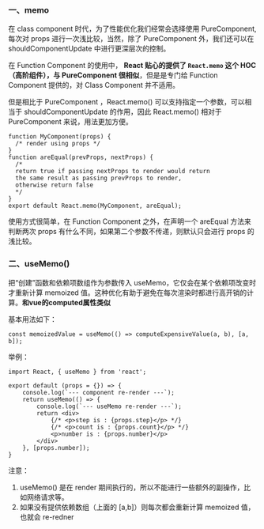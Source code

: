 ### 一、memo
在 class component 时代，为了性能优化我们经常会选择使用 PureComponent,每次对 props 进行一次浅比较，当然，除了 PureComponent 外，我们还可以在 shouldComponentUpdate 中进行更深层次的控制。

在 Function Component 的使用中， **React 贴心的提供了 `React.memo` 这个 HOC（高阶组件），与 PureComponent 很相似**，但是是专门给 Function Component 提供的，对 Class Component 并不适用。

但是相比于 PureComponent ，React.memo() 可以支持指定一个参数，可以相当于 shouldComponentUpdate 的作用，因此 React.memo() 相对于 PureComponent 来说，用法更加方便。
```
function MyComponent(props) {
  /* render using props */
}
function areEqual(prevProps, nextProps) {
  /*
  return true if passing nextProps to render would return
  the same result as passing prevProps to render,
  otherwise return false
  */
}
export default React.memo(MyComponent, areEqual);
```

使用方式很简单，在 Function Component 之外，在声明一个 areEqual 方法来判断两次 props 有什么不同，如果第二个参数不传递，则默认只会进行 props 的浅比较。

### 二、useMemo()
把“创建”函数和依赖项数组作为参数传入 useMemo，它仅会在某个依赖项改变时才重新计算 memoized 值。这种优化有助于避免在每次渲染时都进行高开销的计算。**和vue的computed属性类似**

基本用法如下：
```
const memoizedValue = useMemo(() => computeExpensiveValue(a, b), [a, b]);
```
举例：
```
import React, { useMemo } from 'react';

export default (props = {}) => {
    console.log(`--- component re-render ---`);
    return useMemo(() => {
        console.log(`--- useMemo re-render ---`);
        return <div>
            {/* <p>step is : {props.step}</p> */}
            {/* <p>count is : {props.count}</p> */}
            <p>number is : {props.number}</p>
        </div>
    }, [props.number]);
}
```
注意：
1. useMemo() 是在 render 期间执行的，所以不能进行一些额外的副操作，比如网络请求等。
2. 如果没有提供依赖数组（上面的 [a,b]）则每次都会重新计算 memoized 值，也就会 re-redner